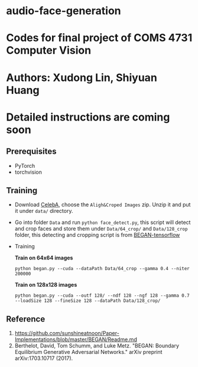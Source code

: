 # audio-face-generation
# Codes for final project of COMS 4731 Computer Vision
# Authors: Xudong Lin, Shiyuan Huang
# Detailed instructions are coming soon




## Prerequisites
- PyTorch
- torchvision




## Training

- Download [CelebA](http://mmlab.ie.cuhk.edu.hk/projects/CelebA.html), choose the `Aligh&Croped Images` zip. Unzip it and put it under `data/` directory.
- Go into folder `Data` and run `python face_detect.py`, this script will detect and crop faces and store them under `Data/64_crop/` and `Data/128_crop` folder, this detecting and cropping script is from [BEGAN-tensorflow](https://github.com/Heumi/BEGAN-tensorflow/tree/master/Data) 
- Training

  **Train on 64x64 images**
  ```
  python began.py --cuda --dataPath Data/64_crop --gamma 0.4 --niter 200000
  ```

  **Train on 128x128 images**
  ```
  python began.py --cuda --outf 128/ --ndf 128 --ngf 128 --gamma 0.7 --loadSize 128 --fineSize 128 --dataPath Data/128_crop/
  ```




## Reference
1. https://github.com/sunshineatnoon/Paper-Implementations/blob/master/BEGAN/Readme.md
2. Berthelot, David, Tom Schumm, and Luke Metz. "BEGAN: Boundary Equilibrium Generative Adversarial Networks." arXiv preprint arXiv:1703.10717 (2017).
